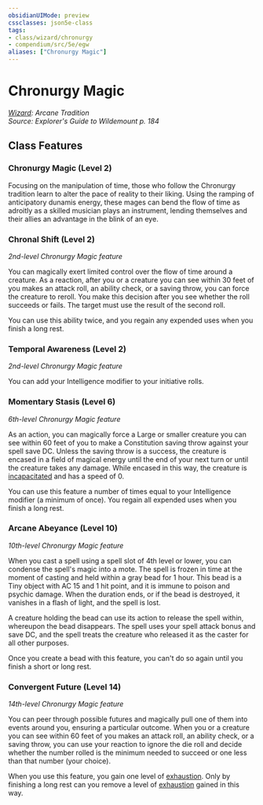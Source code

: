 ```yaml
---
obsidianUIMode: preview
cssclasses: json5e-class
tags:
- class/wizard/chronurgy
- compendium/src/5e/egw
aliases: ["Chronurgy Magic"]
---
```

# Chronurgy Magic
*[Wizard](./wizard.md#): Arcane Tradition*  
*Source: Explorer's Guide to Wildemount p. 184*  


## Class Features

### Chronurgy Magic (Level 2)

Focusing on the manipulation of time, those who follow the Chronurgy tradition learn to alter the pace of reality to their liking. Using the ramping of anticipatory dunamis energy, these mages can bend the flow of time as adroitly as a skilled musician plays an instrument, lending themselves and their allies an advantage in the blink of an eye.

### Chronal Shift (Level 2)

*2nd-level Chronurgy Magic feature*

You can magically exert limited control over the flow of time around a creature. As a reaction, after you or a creature you can see within 30 feet of you makes an attack roll, an ability check, or a saving throw, you can force the creature to reroll. You make this decision after you see whether the roll succeeds or fails. The target must use the result of the second roll.

You can use this ability twice, and you regain any expended uses when you finish a long rest.

### Temporal Awareness (Level 2)

*2nd-level Chronurgy Magic feature*

You can add your Intelligence modifier to your initiative rolls.

### Momentary Stasis (Level 6)

*6th-level Chronurgy Magic feature*

As an action, you can magically force a Large or smaller creature you can see within 60 feet of you to make a Constitution saving throw against your spell save DC. Unless the saving throw is a success, the creature is encased in a field of magical energy until the end of your next turn or until the creature takes any damage. While encased in this way, the creature is [incapacitated](../../Rules%20&%20Options/5e%20Rules/conditions.md##incapacitated) and has a speed of 0.

You can use this feature a number of times equal to your Intelligence modifier (a minimum of once). You regain all expended uses when you finish a long rest.

### Arcane Abeyance (Level 10)

*10th-level Chronurgy Magic feature*

When you cast a spell using a spell slot of 4th level or lower, you can condense the spell's magic into a mote. The spell is frozen in time at the moment of casting and held within a gray bead for 1 hour. This bead is a Tiny object with AC 15 and 1 hit point, and it is immune to poison and psychic damage. When the duration ends, or if the bead is destroyed, it vanishes in a flash of light, and the spell is lost.

A creature holding the bead can use its action to release the spell within, whereupon the bead disappears. The spell uses your spell attack bonus and save DC, and the spell treats the creature who released it as the caster for all other purposes.

Once you create a bead with this feature, you can't do so again until you finish a short or long rest.

### Convergent Future (Level 14)

*14th-level Chronurgy Magic feature*

You can peer through possible futures and magically pull one of them into events around you, ensuring a particular outcome. When you or a creature you can see within 60 feet of you makes an attack roll, an ability check, or a saving throw, you can use your reaction to ignore the die roll and decide whether the number rolled is the minimum needed to succeed or one less than that number (your choice).

When you use this feature, you gain one level of [exhaustion](../../Rules%20&%20Options/5e%20Rules/conditions.md##exhaustion). Only by finishing a long rest can you remove a level of [exhaustion](../../Rules%20&%20Options/5e%20Rules/conditions.md##exhaustion) gained in this way.